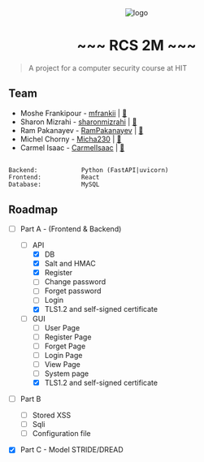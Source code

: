 <div align="center">
  <img src="#" alt="logo" />
  <h1> ~~~ RCS 2M ~~~ </h1>
</div>

> A project for a computer security course at HIT

## Team
- Moshe Frankipour - [mfrankii](https://github.com/mfrankii) | [:email:](mailto:000moshe000@gmail.com)
- Sharon Mizrahi - [sharonmizrahi](https://github.com/sharonmizrahi) | [:email:](mailto:sharomz96@gmail.com)
- Ram Pakanayev - [RamPakanayev](https://github.com/RamPakanayev) | [:email:](mailto:rampakanayev@gmail.com)
- Michel Chorny - [Micha230](https://github.com/Micha230) | [:email:](mailto:#)
- Carmel Isaac - [CarmelIsaac](https://github.com/CarmelIsaac) | [:email:](mailto:icarmel1811@gmail.com)

## 
```
Backend:            Python (FastAPI|uvicorn)
Frontend:           React
Database:           MySQL
```

<!-- ROADMAP -->
## Roadmap
- [ ] Part A - (Frontend & Backend)
  - [ ] API
    - [x] DB
    - [x] Salt and HMAC
    - [x] Register
    - [ ] Change password
    - [ ] Forget password
    - [ ] Login
    - [x] TLS1.2 and self-signed certificate
  - [ ] GUI
    - [ ] User Page
    - [ ] Register Page
    - [ ] Forget Page
    - [ ] Login Page
    - [ ] View Page
    - [ ] System page
    - [x] TLS1.2 and self-signed certificate
- [ ] Part B
  - [ ] Stored XSS 
  - [ ] Sqli  
  - [ ] Configuration file   
- [x] Part C - Model STRIDE/DREAD
  
